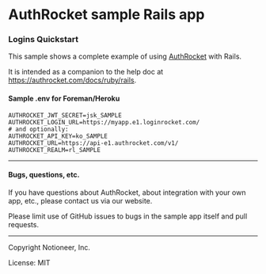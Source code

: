 # AuthRocket sample Rails app

### Logins Quickstart

This sample shows a complete example of using [AuthRocket](https://authrocket.com/) with Rails.

It is intended as a companion to the help doc at https://authrocket.com/docs/ruby/rails.


#### Sample .env for Foreman/Heroku

```
AUTHROCKET_JWT_SECRET=jsk_SAMPLE
AUTHROCKET_LOGIN_URL=https://myapp.e1.loginrocket.com/
# and optionally:
AUTHROCKET_API_KEY=ko_SAMPLE
AUTHROCKET_URL=https://api-e1.authrocket.com/v1/
AUTHROCKET_REALM=rl_SAMPLE
```



---

#### Bugs, questions, etc.

If you have questions about AuthRocket, about integration with your own app, etc., please contact us via our website.

Please limit use of GitHub issues to bugs in the sample app itself and pull requests.

---

Copyright Notioneer, Inc.

License: MIT
